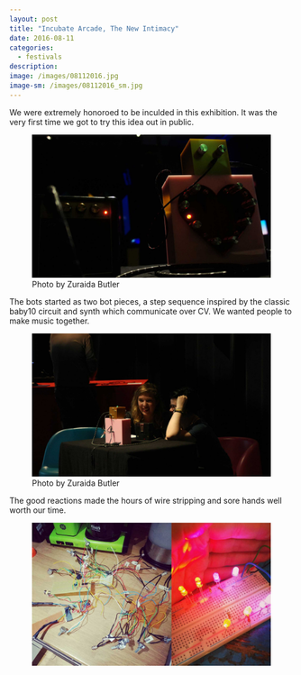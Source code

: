 ```yaml
---
layout: post
title: "Incubate Arcade, The New Intimacy"
date: 2016-08-11
categories:
  - festivals
description:
image: /images/08112016.jpg
image-sm: /images/08112016_sm.jpg
---
```


We were extremely honoroed to be inculded in this exhibition. It was the very first time we got to try this idea out in public.
<figure>
  <img src="/images/08112016_2.jpg" alt="bots in NL"/>
    <figcaption>Photo by Zuraida Butler</figcaption>
</figure>

The bots started as two bot pieces, a step sequence inspired by the classic baby10 circuit and synth which communicate over CV. We wanted people to make music together.

<figure>
  <img src="/images/08112016_3.jpg" alt="bots in NL"/>
    <figcaption>Photo by Zuraida Butler</figcaption>
</figure>

The good reactions made the hours of wire stripping and sore hands well worth our time.
<figure>
  <img src="/images/08112016_4.jpg" alt="bots in NL"/>
</figure>

